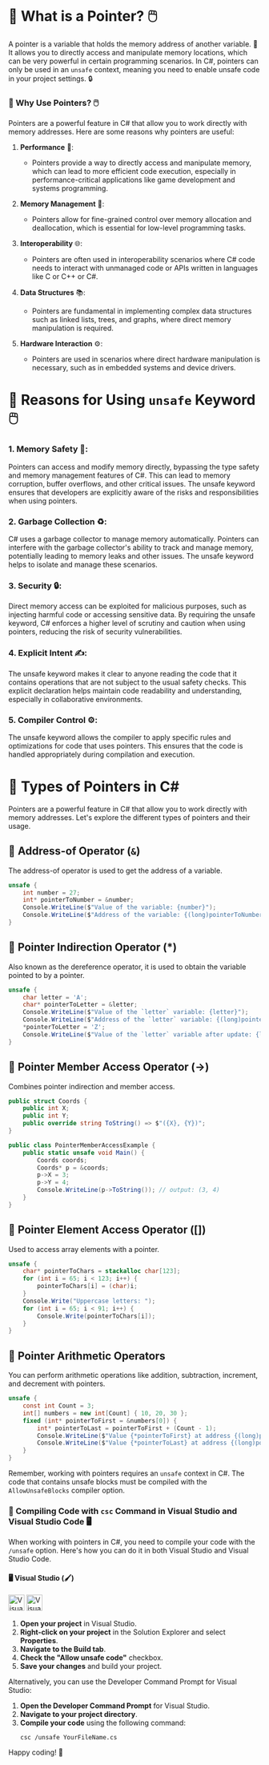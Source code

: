 ﻿# 📌 What is a Pointer? 🖱️
A pointer is a variable that holds the memory address of another 
variable. 🧠 It allows you to directly access and manipulate memory 
locations, which can be very powerful in certain programming 
scenarios. In C#, pointers can only be used in an `unsafe` context, 
meaning you need to enable unsafe code in your project settings. 🔒


### 📌 Why Use Pointers? 🖱️

Pointers are a powerful feature in C# that allow you to work directly with memory addresses. Here are some reasons why pointers are useful:

1. **Performance** 🚀:
   - Pointers provide a way to directly access and manipulate memory, which can lead to more efficient code execution, especially in performance-critical applications like game development and systems programming.

2. **Memory Management** 🧠:
   - Pointers allow for fine-grained control over memory allocation and deallocation, which is essential for low-level programming tasks.

3. **Interoperability** 🌐:
   - Pointers are often used in interoperability scenarios where C# code needs to interact with unmanaged code or APIs written in languages like C or C++ or C#.

4. **Data Structures** 📚:
   - Pointers are fundamental in implementing complex data structures such as linked lists, trees, and graphs, where direct memory manipulation is required.

5. **Hardware Interaction** ⚙️:
   - Pointers are used in scenarios where direct hardware manipulation is necessary, such as in embedded systems and device drivers.



# 📌 Reasons for Using `unsafe` Keyword 🖱️

### 1. Memory Safety 🧠:
Pointers can access and modify memory directly, bypassing the type 
safety and memory management features of C#. This can lead to 
memory corruption, buffer overflows, and other critical issues. 
The unsafe keyword ensures that developers are explicitly aware 
of the risks and responsibilities when using pointers.

### 2. Garbage Collection ♻️:
C# uses a garbage collector to manage memory automatically. 
Pointers can interfere with the garbage collector's ability 
to track and manage memory, potentially leading to memory leaks 
and other issues. The unsafe keyword helps to isolate and manage 
these scenarios.

### 3. Security 🔒:
Direct memory access can be exploited for malicious purposes, 
such as injecting harmful code or accessing sensitive data. By 
requiring the unsafe keyword, C# enforces a higher level of 
scrutiny and caution when using pointers, reducing the risk of 
security vulnerabilities.

### 4. Explicit Intent ✍️:
The unsafe keyword makes it clear to anyone reading the code 
that it contains operations that are not subject to the usual 
safety checks. This explicit declaration helps maintain code 
readability and understanding, especially in collaborative 
environments.

### 5. Compiler Control ⚙️:
The unsafe keyword allows the compiler to apply specific rules 
and optimizations for code that uses pointers. This ensures that 
the code is handled appropriately during compilation and execution.



# 📌 Types of Pointers in C#

Pointers are a powerful feature in C# that allow you to work directly with memory addresses. Let's explore the different types of pointers and their usage.

## 🔹 Address-of Operator (`&`)

The address-of operator is used to get the address of a variable.

```csharp
unsafe {
    int number = 27;
    int* pointerToNumber = &number;
    Console.WriteLine($"Value of the variable: {number}");
    Console.WriteLine($"Address of the variable: {(long)pointerToNumber:X}");
}
```


## 🔹 Pointer Indirection Operator (*)

Also known as the dereference operator, it is used to obtain the variable pointed to by a pointer.

```csharp
unsafe {
    char letter = 'A';
    char* pointerToLetter = &letter;
    Console.WriteLine($"Value of the `letter` variable: {letter}");
    Console.WriteLine($"Address of the `letter` variable: {(long)pointerToLetter:X}");
    *pointerToLetter = 'Z';
    Console.WriteLine($"Value of the `letter` variable after update: {letter}");
}
```



## 🔹 Pointer Member Access Operator (->)

Combines pointer indirection and member access.

```csharp
public struct Coords {
    public int X;
    public int Y;
    public override string ToString() => $"({X}, {Y})";
}

public class PointerMemberAccessExample {
    public static unsafe void Main() {
        Coords coords;
        Coords* p = &coords;
        p->X = 3;
        p->Y = 4;
        Console.WriteLine(p->ToString()); // output: (3, 4)
    }
}
```



## 🔹 Pointer Element Access Operator ([])

Used to access array elements with a pointer.

```csharp
unsafe {
    char* pointerToChars = stackalloc char[123];
    for (int i = 65; i < 123; i++) {
        pointerToChars[i] = (char)i;
    }
    Console.Write("Uppercase letters: ");
    for (int i = 65; i < 91; i++) {
        Console.Write(pointerToChars[i]);
    }
}
```


## 🔹 Pointer Arithmetic Operators

You can perform arithmetic operations like addition, subtraction, 
increment, and decrement with pointers.

```csharp
unsafe {
    const int Count = 3;
    int[] numbers = new int[Count] { 10, 20, 30 };
    fixed (int* pointerToFirst = &numbers[0]) {
        int* pointerToLast = pointerToFirst + (Count - 1);
        Console.WriteLine($"Value {*pointerToFirst} at address {(long)pointerToFirst}");
        Console.WriteLine($"Value {*pointerToLast} at address {(long)pointerToLast}");
    }
}
```


Remember, working with pointers requires an `unsafe` context in C#. 
The code that contains unsafe blocks must be compiled with the 
`AllowUnsafeBlocks` compiler option.



### 📌 Compiling Code with `csc` Command in Visual Studio and Visual Studio Code 🖥️

When working with pointers in C#, you need to compile your code with the `/unsafe` option. Here's how you can do it in both Visual Studio and Visual Studio Code.

#### 🖥️ Visual Studio (🖌️)
<img src="https://creazilla-store.fra1.digitaloceanspaces.com/icons/3254515/visual-studio-icon-md.png" alt="Visual Studio Icon" width="32" height="32">   <img src="https://iconape.com/wp-content/png_logo_vector/visual-studio-code.png" alt="Visual Studio Code Icon" width="32" height="32">

1. **Open your project** in Visual Studio.
2. **Right-click on your project** in the Solution Explorer and select **Properties**.
3. **Navigate to the Build tab**.
4. **Check the "Allow unsafe code"** checkbox.
5. **Save your changes** and build your project.

Alternatively, you can use the Developer Command Prompt for Visual Studio:

1. **Open the Developer Command Prompt** for Visual Studio.
2. **Navigate to your project directory**.
3. **Compile your code** using the following command:
   ```sh
   csc /unsafe YourFileName.cs
   ```

Happy coding! 🚀